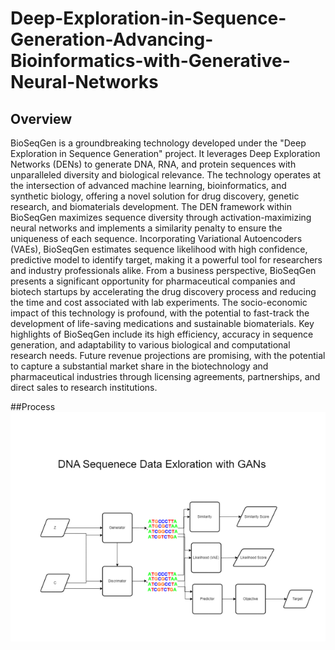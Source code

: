 # Deep-Exploration-in-Sequence-Generation-Advancing-Bioinformatics-with-Generative-Neural-Networks
## Overview
BioSeqGen is a groundbreaking technology developed under the "Deep Exploration in Sequence Generation" project. It leverages Deep Exploration Networks (DENs) to generate DNA, RNA, and protein sequences with unparalleled diversity and biological relevance. The technology operates at the intersection of advanced machine learning, bioinformatics, and synthetic biology, offering a novel solution for drug discovery, genetic research, and biomaterials development.
The DEN framework within BioSeqGen maximizes sequence diversity through activation-maximizing neural networks and implements a similarity penalty to ensure the uniqueness of each sequence. Incorporating Variational Autoencoders (VAEs), BioSeqGen estimates sequence likelihood with high confidence, predictive model to identify target, making it a powerful tool for researchers and industry professionals alike.
From a business perspective, BioSeqGen presents a significant opportunity for pharmaceutical companies and biotech startups by accelerating the drug discovery process and reducing the time and cost associated with lab experiments. The socio-economic impact of this technology is profound, with the potential to fast-track the development of life-saving medications and sustainable biomaterials.
Key highlights of BioSeqGen include its high efficiency, accuracy in sequence generation, and adaptability to various biological and computational research needs. Future revenue projections are promising, with the potential to capture a substantial market share in the biotechnology and pharmaceutical industries through licensing agreements, partnerships, and direct sales to research institutions.

##Process
![Prcoess](dnagen.png)
